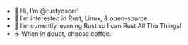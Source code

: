- 👋 Hi, I’m @rustyoscar!
- 🐧 I’m interested in Rust, Linux, & open-source.
- 🦀 I’m currently learning Rust so I can Rust All The Things! 
- ☕  When in doubt, choose coffee.

<!---
rustyoscar/rustyoscar is a ✨ special ✨ repository because its `README.md` (this file) appears on your GitHub profile.
You can click the Preview link to take a look at your changes.
--->
